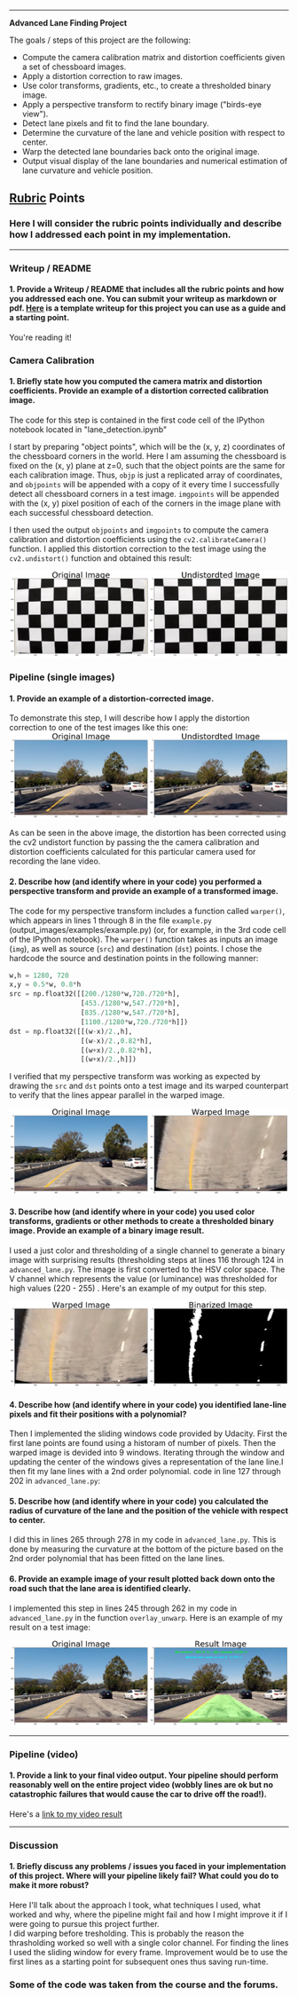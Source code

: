 
---

**Advanced Lane Finding Project**

The goals / steps of this project are the following:

* Compute the camera calibration matrix and distortion coefficients given a set of chessboard images.
* Apply a distortion correction to raw images.
* Use color transforms, gradients, etc., to create a thresholded binary image.
* Apply a perspective transform to rectify binary image ("birds-eye view").
* Detect lane pixels and fit to find the lane boundary.
* Determine the curvature of the lane and vehicle position with respect to center.
* Warp the detected lane boundaries back onto the original image.
* Output visual display of the lane boundaries and numerical estimation of lane curvature and vehicle position.

[//]: # (Image References)

[image1]: ./example_output/undistort.png "Undistorted"
[image2]: ./example_output/undistort_lanes.png "Road Transformed"
[image3]: ./example_output/binarize.png "Binary Example"
[image4]: ./example_output/warping.png "Warp Example"
[image6]: ./example_output/pipeline.png "Output"
[video1]: ./project_video_result.mp4 "Video"

## [Rubric](https://review.udacity.com/#!/rubrics/571/view) Points

### Here I will consider the rubric points individually and describe how I addressed each point in my implementation.  

---

### Writeup / README

#### 1. Provide a Writeup / README that includes all the rubric points and how you addressed each one.  You can submit your writeup as markdown or pdf.  [Here](https://github.com/udacity/CarND-Advanced-Lane-Lines/blob/master/writeup_template.md) is a template writeup for this project you can use as a guide and a starting point.  

You're reading it!

### Camera Calibration

#### 1. Briefly state how you computed the camera matrix and distortion coefficients. Provide an example of a distortion corrected calibration image.

The code for this step is contained in the first code cell of the IPython notebook located in "lane_detection.ipynb" 

I start by preparing "object points", which will be the (x, y, z) coordinates of the chessboard corners in the world. Here I am assuming the chessboard is fixed on the (x, y) plane at z=0, such that the object points are the same for each calibration image.  Thus, `objp` is just a replicated array of coordinates, and `objpoints` will be appended with a copy of it every time I successfully detect all chessboard corners in a test image.  `imgpoints` will be appended with the (x, y) pixel position of each of the corners in the image plane with each successful chessboard detection.  

I then used the output `objpoints` and `imgpoints` to compute the camera calibration and distortion coefficients using the `cv2.calibrateCamera()` function.  I applied this distortion correction to the test image using the `cv2.undistort()` function and obtained this result: 

![alt text][image1]

### Pipeline (single images)

#### 1. Provide an example of a distortion-corrected image.

To demonstrate this step, I will describe how I apply the distortion correction to one of the test images like this one:
![alt text][image2]

As can be seen in the above image, the distortion has been corrected using the cv2 undistort function by passing the the camera calibration and distortion coefficients calculated for this particular camera used for recording the lane video.

#### 2. Describe how (and identify where in your code) you performed a perspective transform and provide an example of a transformed image.

The code for my perspective transform includes a function called `warper()`, which appears in lines 1 through 8 in the file `example.py` (output_images/examples/example.py) (or, for example, in the 3rd code cell of the IPython notebook).  The `warper()` function takes as inputs an image (`img`), as well as source (`src`) and destination (`dst`) points.  I chose the hardcode the source and destination points in the following manner:

```python
w,h = 1280, 720
x,y = 0.5*w, 0.8*h
src = np.float32([[200./1280*w,720./720*h],
                  [453./1280*w,547./720*h],
                  [835./1280*w,547./720*h],
                  [1100./1280*w,720./720*h]])
dst = np.float32([[(w-x)/2.,h],
                  [(w-x)/2.,0.82*h],
                  [(w+x)/2.,0.82*h],
                  [(w+x)/2.,h]])
```

I verified that my perspective transform was working as expected by drawing the `src` and `dst` points onto a test image and its warped counterpart to verify that the lines appear parallel in the warped image.

![alt text][image4]

#### 3. Describe how (and identify where in your code) you used color transforms, gradients or other methods to create a thresholded binary image.  Provide an example of a binary image result.

I used a just color and thresholding of a single channel to generate a binary image with surprising results (thresholding steps at lines 116 through 124 in `advanced_lane.py`. The image is first converted to the HSV color space. The V channel which represents the value (or luminance) was thresholded for high values (220 - 255) . Here's an example of my output for this step. 

![alt text][image3]



#### 4. Describe how (and identify where in your code) you identified lane-line pixels and fit their positions with a polynomial?

Then I implemented the sliding windows code provided by Udacity. First the first lane points are found using a historam of number of pixels. Then the warped image is devided into 9 windows. Iterating through the window and updating the center of the windows gives a representation of the lane line.I then fit my lane lines with a 2nd order polynomial. code in line 127 through 202 in `advanced_lane.py`:



#### 5. Describe how (and identify where in your code) you calculated the radius of curvature of the lane and the position of the vehicle with respect to center.

I did this in lines 265 through 278 in my code in `advanced_lane.py`. This is done by measuring the curvature at the bottom of the picture based on the 2nd order polynomial that has been fitted on the lane lines.

#### 6. Provide an example image of your result plotted back down onto the road such that the lane area is identified clearly.

I implemented this step in lines 245 through 262 in my code in `advanced_lane.py` in the function `overlay_unwarp`.  Here is an example of my result on a test image:

![alt text][image6]

---

### Pipeline (video)

#### 1. Provide a link to your final video output.  Your pipeline should perform reasonably well on the entire project video (wobbly lines are ok but no catastrophic failures that would cause the car to drive off the road!).

Here's a [link to my video result](./project_video_result.mp4)

---

### Discussion

#### 1. Briefly discuss any problems / issues you faced in your implementation of this project.  Where will your pipeline likely fail?  What could you do to make it more robust?

Here I'll talk about the approach I took, what techniques I used, what worked and why, where the pipeline might fail and how I might improve it if I were going to pursue this project further.  
I did warping before tresholding. This is probably the reason the thrasholding worked so well with a single color channel.
For finding the lines I used the sliding window for every frame. Improvement would be to use the first lines as a starting point for subsequent ones thus saving run-time.

### Some of the code was taken from the course and the forums.
